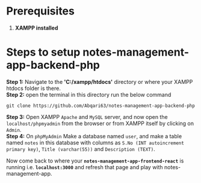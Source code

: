# Prerequisites
  1) **XAMPP installed**

# Steps to setup notes-management-app-backend-php  
  **Step 1:** Navigate to the **'C:/xampp/htdocs'** directory or where your XAMPP htdocs folder is there.  
  **Step 2:** open the terminal in this directory run the below command  
    <pre>`git clone https://github.com/Abqari63/notes-management-app-backend-php`</pre>
  **Step 3:** Open XAMPP `Apache` and `MySQL` server, and now open the `localhost/phpmyadmin` from the browser or from XAMPP itself by clicking on `Admin`.  
  **Step 4:** On `phpMyAdmin` Make a database named `user`, and make a table named `notes` in this database with columns as `S.No (INT autoincrement primary key)`, `Title (varchar(55))` and `Description (TEXT)`.

Now come back to where your **`notes-management-app-frontend-react`** is running i.e. **`localhost:3000`** and refresh that page and play with notes-management-app.
